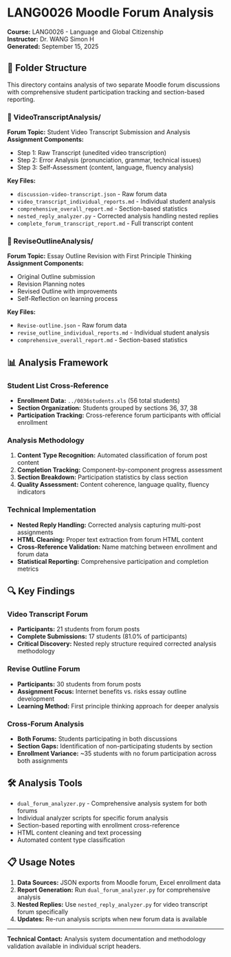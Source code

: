 # LANG0026 Moodle Forum Analysis
**Course:** LANG0026 - Language and Global Citizenship  
**Instructor:** Dr. WANG Simon H  
**Generated:** September 15, 2025

## 📁 Folder Structure

This directory contains analysis of two separate Moodle forum discussions with comprehensive student participation tracking and section-based reporting.

### 🎥 VideoTranscriptAnalysis/
**Forum Topic:** Student Video Transcript Submission and Analysis  
**Assignment Components:**
- Step 1: Raw Transcript (unedited video transcription)
- Step 2: Error Analysis (pronunciation, grammar, technical issues)
- Step 3: Self-Assessment (content, language, fluency analysis)

**Key Files:**
- `discussion-video-transcript.json` - Raw forum data
- `video_transcript_individual_reports.md` - Individual student analysis
- `comprehensive_overall_report.md` - Section-based statistics
- `nested_reply_analyzer.py` - Corrected analysis handling nested replies
- `complete_forum_transcript_report.md` - Full transcript content

### 📝 ReviseOutlineAnalysis/
**Forum Topic:** Essay Outline Revision with First Principle Thinking  
**Assignment Components:**
- Original Outline submission
- Revision Planning notes
- Revised Outline with improvements
- Self-Reflection on learning process

**Key Files:**
- `Revise-outline.json` - Raw forum data
- `revise_outline_individual_reports.md` - Individual student analysis
- `comprehensive_overall_report.md` - Section-based statistics

## 📊 Analysis Framework

### Student List Cross-Reference
- **Enrollment Data:** `../0036students.xls` (56 total students)
- **Section Organization:** Students grouped by sections 36, 37, 38
- **Participation Tracking:** Cross-reference forum participants with official enrollment

### Analysis Methodology
1. **Content Type Recognition:** Automated classification of forum post content
2. **Completion Tracking:** Component-by-component progress assessment  
3. **Section Breakdown:** Participation statistics by class section
4. **Quality Assessment:** Content coherence, language quality, fluency indicators

### Technical Implementation
- **Nested Reply Handling:** Corrected analysis capturing multi-post assignments
- **HTML Cleaning:** Proper text extraction from forum HTML content
- **Cross-Reference Validation:** Name matching between enrollment and forum data
- **Statistical Reporting:** Comprehensive participation and completion metrics

## 🔍 Key Findings

### Video Transcript Forum
- **Participants:** 21 students from forum posts
- **Complete Submissions:** 17 students (81.0% of participants)
- **Critical Discovery:** Nested reply structure required corrected analysis methodology

### Revise Outline Forum  
- **Participants:** 30 students from forum posts
- **Assignment Focus:** Internet benefits vs. risks essay outline development
- **Learning Method:** First principle thinking approach for deeper analysis

### Cross-Forum Analysis
- **Both Forums:** Students participating in both discussions
- **Section Gaps:** Identification of non-participating students by section
- **Enrollment Variance:** ~35 students with no forum participation across both assignments

## 🛠️ Analysis Tools

- `dual_forum_analyzer.py` - Comprehensive analysis system for both forums
- Individual analyzer scripts for specific forum analysis
- Section-based reporting with enrollment cross-reference
- HTML content cleaning and text processing
- Automated content type classification

## 📋 Usage Notes

1. **Data Sources:** JSON exports from Moodle forum, Excel enrollment data
2. **Report Generation:** Run `dual_forum_analyzer.py` for comprehensive analysis
3. **Nested Replies:** Use `nested_reply_analyzer.py` for video transcript forum specifically
4. **Updates:** Re-run analysis scripts when new forum data is available

---
**Technical Contact:** Analysis system documentation and methodology validation available in individual script headers.